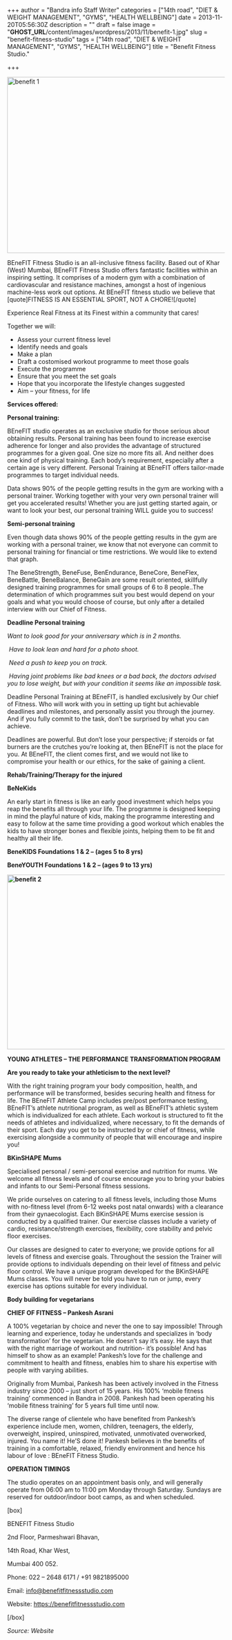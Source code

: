 +++
author = "Bandra info Staff Writer"
categories = ["14th road", "DIET &amp; WEIGHT MANAGEMENT", "GYMS", "HEALTH WELLBEING"]
date = 2013-11-20T05:56:30Z
description = ""
draft = false
image = "__GHOST_URL__/content/images/wordpress/2013/11/benefit-1.jpg"
slug = "benefit-fitness-studio"
tags = ["14th road", "DIET &amp; WEIGHT MANAGEMENT", "GYMS", "HEALTH WELLBEING"]
title = "Benefit Fitness Studio."

+++


<p><a href="https://i2.wp.com/bandra.info/wp-content/uploads/2013/11/benefit-1.jpg?ssl=1"><img loading="lazy" class="size-full wp-image-4832 aligncenter" alt="benefit 1" src="https://i2.wp.com/bandra.info/wp-content/uploads/2013/11/benefit-1.jpg?resize=600%2C408&#038;ssl=1" width="600" height="408" srcset="https://i2.wp.com/bandra.info/wp-content/uploads/2013/11/benefit-1.jpg?w=600&amp;ssl=1 600w, https://i2.wp.com/bandra.info/wp-content/uploads/2013/11/benefit-1.jpg?resize=300%2C204&amp;ssl=1 300w" sizes="(max-width: 600px) 100vw, 600px" data-recalc-dims="1" /></a></p>
<p>BEneFIT Fitness Studio is an all-inclusive fitness facility. Based out of Khar (West) Mumbai, BEneFIT Fitness Studio offers fantastic facilities within an inspiring setting. It comprises of a modern gym with a combination of cardiovascular and resistance machines, amongst a host of ingenious machine-less work out options. At BEneFIT fitness studio we believe that [quote]FITNESS IS AN ESSENTIAL SPORT, NOT A CHORE![/quote]</p>
<p>Experience Real Fitness at its Finest within a community that cares!</p>
<p>Together we will:</p>
<ul>
<li>Assess your current fitness level</li>
<li>Identify needs and goals</li>
<li>Make a plan</li>
<li>Draft a costomised workout programme to meet those goals</li>
<li>Execute the programme</li>
<li>Ensure that you meet the set goals</li>
<li>Hope that you incorporate the lifestyle changes suggested</li>
<li>Aim &#8211; your fitness, for life</li>
</ul>
<p><b>Services offered:</b></p>
<p><b>Personal training:</b></p>
<p>BEneFIT studio operates as an exclusive studio for those serious about obtaining results. Personal training has been found to increase exercise adherence for longer and also provides the advantage of structured programmes for a given goal. One size no more fits all. And neither does one kind of physical training. Each body’s requirement, especially after a certain age is very different. Personal Training at BEneFIT offers tailor-made programmes to target individual needs.</p>
<p>Data shows 90% of the people getting results in the gym are working with a personal trainer. Working together with your very own personal trainer will get you accelerated results! Whether you are just getting started again, or want to look your best, our personal training WILL guide you to success!</p>
<p><b>Semi-personal training</b></p>
<p>Even though data shows 90% of the people getting results in the gym are working with a personal trainer, we know that not everyone can commit to personal training for financial or time restrictions. We would like to extend that graph.</p>
<p>The BeneStrength, BeneFuse, BenEndurance, BeneCore, BeneFlex, BeneBattle, BeneBalance, BeneGain are some result oriented, skillfully designed training programmes for small groups of 6 to 8 people..The determination of which programmes suit you best would depend on your goals and what you would choose of course, but only after a detailed interview with our Chief of Fitness.</p>
<p><b>Deadline Personal training</b></p>
<p><i>Want to look good for your anniversary which is in 2 months.</i></p>
<p><i> Have to look lean and hard for a photo shoot.</i></p>
<p><i> Need a push to keep you on track.</i></p>
<p><i> Having joint problems like bad knees or a bad back, the doctors advised you to lose weight, but with your condition it seems like an impossible task.</i></p>
<p>Deadline Personal Training at BEneFIT, is handled exclusively by Our chief of Fitness. Who will work with you in setting up tight but achievable deadlines and milestones, and personally assist you through the journey. And if you fully commit to the task, don’t be surprised by what you can achieve.</p>
<p>Deadlines are powerful. But don’t lose your perspective; if steroids or fat burners are the crutches you’re looking at, then BEneFIT is not the place for you. At BEneFIT, the client comes first, and we would not like to compromise your health or our ethics, for the sake of gaining a client.</p>
<p><b>Rehab/Training/Therapy for the injured</b></p>
<p><b>BeNeKids</b></p>
<p>An early start in fitness is like an early good investment which helps you reap the benefits all through your life. The programme is designed keeping in mind the playful nature of kids, making the programme interesting and easy to follow at the same time providing a good workout which enables the kids to have stronger bones and flexible joints, helping them to be fit and healthy all their life.</p>
<p><b>BeneKIDS Foundations 1 &amp; 2 &#8211; (ages 5 to 8 yrs)</b></p>
<p><b>BeneYOUTH Foundations 1 &amp; 2 &#8211; (ages 9 to 13 yrs)</b></p>
<p><b><a href="https://i1.wp.com/bandra.info/wp-content/uploads/2013/11/benefit-2.jpg?ssl=1"><img loading="lazy" class="size-full wp-image-4831 aligncenter" alt="benefit 2" src="https://i1.wp.com/bandra.info/wp-content/uploads/2013/11/benefit-2.jpg?resize=599%2C405&#038;ssl=1" width="599" height="405" srcset="https://i1.wp.com/bandra.info/wp-content/uploads/2013/11/benefit-2.jpg?w=599&amp;ssl=1 599w, https://i1.wp.com/bandra.info/wp-content/uploads/2013/11/benefit-2.jpg?resize=300%2C202&amp;ssl=1 300w" sizes="(max-width: 599px) 100vw, 599px" data-recalc-dims="1" /></a></b></p>
<p><b>YOUNG ATHLETES &#8211; THE PERFORMANCE TRANSFORMATION PROGRAM</b></p>
<p><b>Are you ready to take your athleticism to the next level?</b></p>
<p>With the right training program your body composition, health, and performance will be transformed, besides securing health and fitness for life. The BEneFIT Athlete Camp includes pre/post performance testing, BEneFIT’s athlete nutritional program, as well as BEneFIT’s athletic system which is individualized for each athlete. Each workout is structured to fit the needs of athletes and individualized, where necessary, to fit the demands of their sport. Each day you get to be instructed by or chief of fitness, while exercising alongside a community of people that will encourage and inspire you!</p>
<p><b>BKinSHAPE Mums</b></p>
<p>Specialised personal / semi-personal exercise and nutrition for mums. We welcome all fitness levels and of course encourage you to bring your babies and infants to our Semi-Personal fitness sessions.</p>
<p>We pride ourselves on catering to all fitness levels, including those Mums with no-fitness level (from 6-12 weeks post natal onwards) with a clearance from their gynaecologist. Each BKinSHAPE Mums exercise session is conducted by a qualified trainer. Our exercise classes include a variety of cardio, resistance/strength exercises, flexibility, core stability and pelvic floor exercises.</p>
<p>Our classes are designed to cater to everyone; we provide options for all levels of fitness and exercise goals. Throughout the session the Trainer will provide options to individuals depending on their level of fitness and pelvic floor control. We have a unique program developed for the BKinSHAPE Mums classes. You will never be told you have to run or jump, every exercise has options suitable for every individual.</p>
<p><b>Body building for vegetarians</b></p>
<p><b>CHIEF OF FITNESS &#8211; Pankesh Asrani</b></p>
<p>A 100% vegetarian by choice and never the one to say impossible! Through learning and experience, today he understands and specializes in ‘body transformation’ for the vegetarian. He doesn’t say it’s easy. He says that with the right marriage of workout and nutrition- it’s possible! And has himself to show as an example! Pankesh’s love for the challenge and commitment to health and fitness, enables him to share his expertise with people with varying abilities.</p>
<p>Originally from Mumbai, Pankesh has been actively involved in the Fitness industry since 2000 – just short of 15 years. His 100% &#8216;mobile fitness training’ commenced in Bandra in 2008. Pankesh had been operating his &#8216;mobile fitness training&#8217; for 5 years full time until now.</p>
<p>The diverse range of clientele who have benefited from Pankesh’s experience include men, women, children, teenagers, the elderly, overweight, inspired, uninspired, motivated, unmotivated overworked, injured. You name it! He&#8217;S done it! Pankesh believes in the benefits of training in a comfortable, relaxed, friendly environment and hence his labour of love : BEneFIT Fitness Studio.</p>
<p><b>OPERATION TIMINGS</b></p>
<p>The studio operates on an appointment basis only, and will generally operate from 06:00 am to 11:00 pm Monday through Saturday. Sundays are reserved for outdoor/indoor boot camps, as and when scheduled.</p>
<p>[box]</p>
<p>BENEFIT Fitness Studio</p>
<p>2nd Floor, Parmeshwari Bhavan,</p>
<p>14th Road, Khar West,</p>
<p>Mumbai 400 052.</p>
<p>Phone: 022 &#8211; 2648 6171 / +91 9821895000</p>
<p>Email: <a href="mailto:info@benefitfitnessstudio.com">info@benefitfitnessstudio.com</a></p>
<p>Website: <a href="https://benefitfitnessstudio.com">https://benefitfitnessstudio.com</a></p>
<p>[/box]</p>
<p><i>Source: Website</i></p>



